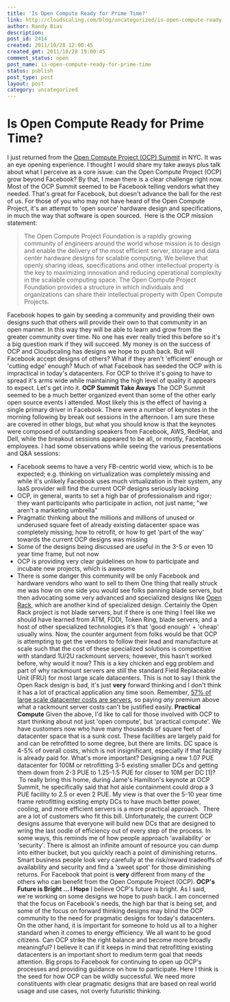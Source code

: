 ```yaml
---
title: 'Is Open Compute Ready for Prime Time?'
link: http://cloudscaling.com/blog/uncategorized/is-open-compute-ready-for-prime-time/
author: Randy Bias
description: 
post_id: 2414
created: 2011/10/28 12:00:45
created_gmt: 2011/10/28 19:00:45
comment_status: open
post_name: is-open-compute-ready-for-prime-time
status: publish
post_type: post
layout: post
category: uncategorized
---
```


# Is Open Compute Ready for Prime Time?

I just returned from the [Open Compute Project (OCP) Summit](http://opencompute.org/summit/) in NYC. It was an eye opening experience. I thought I would share my take aways plus talk about what I perceive as a core issue: can the Open Compute Project (OCP) grow beyond Facebook? By that, I mean there is a clear challenge right now. Most of the OCP Summit seemed to be Facebook telling vendors what they needed. That's great for Facebook, but doesn't advance the ball for the rest of us. For those of you who may not have heard of the Open Compute Project, it's an attempt to 'open source' hardware design and specifications, in much the way that software is open sourced.  Here is the OCP mission statement: 

> The Open Compute Project Foundation is a rapidly growing community of engineers around the world whose mission is to design and enable the delivery of the most efficient server, storage and data center hardware designs for scalable computing. We believe that openly sharing ideas, specifications and other intellectual property is the key to maximizing innovation and reducing operational complexity in the scalable computing space. The Open Compute Project Foundation provides a structure in which individuals and organizations can share their intellectual property with Open Compute Projects.

Facebook hopes to gain by seeding a community and providing their own designs such that others will provide their own to that community in an open manner. In this way they will be able to learn and grow from the greater community over time. No one has ever really tried this before so it's a big question mark if they will succeed. My money is on the success of OCP and Cloudscaling has designs we hope to push back. But will Facebook accept designs of others? What if they aren't 'efficient' enough or 'cutting edge' enough? Much of what Facebook has seeded the OCP with is impractical in today's datacenters. For OCP to thrive it's going to have to spread it's arms wide while maintaining the high level of quality it appears to expect. Let's get into it. **OCP Summit Take Aways** The OCP Summit seemed to be a much better organized event than some of the other early open source events I attended. Most likely this is the effect of having a single primary driver in Facebook. There were a number of keynotes in the morning following by break out sessions in the afternoon. I am sure these are covered in other blogs, but what you should know is that the keynotes were composed of outstanding speakers from Facebook, AWS, RedHat, and Dell, while the breakout sessions appeared to be all, or mostly, Facebook employees. I had some observations while seeing the various presentations and Q&A sessions: 

  * Facebook seems to have a very FB-centric world view, which is to be expected; e.g. thinking on virtualization was completely missing and while it's unlikely Facebook uses much virtualization in their system, any IaaS provider will find the current OCP designs seriously lacking
  * OCP, in general, wants to set a high bar of professionalism and rigor; they want participants who participate in action, not just name; "we aren't a marketing umbrella"
  * Pragmatic thinking about the millions and millions of unused or underused square feet of already existing datacenter space was completely missing; how to retrofit, or how to get 'part of the way' towards the current OCP designs was missing
  * Some of the designs being discussed are useful in the 3-5 or even 10 year time frame, but not now
  * OCP is providing very clear guidelines on how to participate and incubate new projects, which is awesome
  * There is some danger this community will be only Facebook and hardware vendors who want to sell to them
One thing that really struck me was how on one side you would see folks panning blade servers, but then advocating some very advanced and specialized designs like [Open Rack](http://arstechnica.com/business/news/2011/10/facebook-friends-open-source-hardware-for-data-centers.ars), which are another kind of specialized design. Certainly the Open Rack project is not blade servers, but if there is one thing I feel like we should have learned from ATM, FDDI, Token Ring, blade servers, and a host of other specialized technologies it's that 'good enough' + 'cheap' usually wins. Now, the counter argument from folks would be that OCP is attempting to get the vendors to follow their lead and manufacture at scale such that the cost of these specialized solutions is competitive with standard 1U/2U rackmount servers; however, this hasn't worked before, why would it now? This is a key chicken and egg problem and part of why rackmount servers are still the standard Field Replaceable Unit (FRU) for most large scale datacenters. This is not to say I think the Open Rack design is bad, it's just **very** forward thinking and I don't think it has a lot of practical application any time soon. Remember, [57% of large scale datacenter costs are servers](http://perspectives.mvdirona.com/2010/09/18/OverallDataCenterCosts.aspx), so paying *any* premium above what a rackmount server costs can't be justified easily. **Practical Compute** Given the above, I'd like to call for those involved with OCP to start thinking about not just 'open compute', but 'practical compute'. We have customers now who have many thousands of square feet of datacenter space that is a sunk cost. These facilities are largely paid for and can be retrofitted to some degree, but there are limits. DC space is 4-5% of overall costs, which is not insignificant, especially if that facility is already paid for. What's more important? Designing a new 1.07 PUE datacenter for 100M or retrofitting 3-5 existing smaller DCs and getting them down from 2-3 PUE to 1.25-1.5 PUE for closer to 10M per DC [1]?  To really bring this home, during Jame's Hamilton's keynote at OCP Summit, he specifically said that hot aisle containment could drop a 3 PUE facility to 2.5 or even 2 PUE. My view is that over the 5-10 year time frame retrofitting existing empty DCs to have much better power, cooling, and more efficient servers is a more practical approach.  There are a lot of customers who fit this bill. Unfortunately, the current OCP designs assume that everyone will build new DCs that are designed to wring the last oodle of efficiency out of every step of the process. In some ways, this reminds me of how people approach 'availability' or 'security'. There is almost an infinite amount of resource you can dump into either bucket, but you quickly reach a point of diminishing returns. Smart business people look very carefully at the risk/reward tradeoffs of availability and security and find a 'sweet spot' for those diminishing returns. For Facebook that point is **very** different from many of the others who can benefit from the Open Compute Project (OCP). **OCP's Future is Bright ... I Hope** I believe OCP's future is bright. As I said, we're working on some designs we hope to push back. I am concerned that the focus on Facebook's needs, the high bar that is being set, and some of the focus on forward thinking designs may blind the OCP community to the need for pragmatic designs for today's datacenters. On the other hand, it is important for someone to hold us all to a higher standard when it comes to energy efficiency. We all want to be good citizens. Can OCP strike the right balance and become more broadly meaningful? I believe it can if it keeps in mind that retrofitting existing datacenters is an important short to medium term goal that needs attention. Big props to Facebook for continuing to open up OCP's processes and providing guidance on how to participate. Here I think is the seed for how OCP can be wildly successful. We need more constituents with clear pragmatic designs that are based on real world usage and use cases, not overly futuristic thinking.